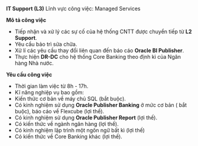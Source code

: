 **IT Support (L3)**
Lĩnh vực công việc: Managed Services

**Mô tả công việc**
- Tiếp nhận và xử lý các sự cố của hệ thống CNTT được chuyển tiếp từ **L2 Support**.  
- Yêu cầu bảo trì sửa chữa.  
- Xử lí các yêu cầu thay đổi liên quan đến báo cáo **Oracle BI Publisher**.  
- Thực hiện **DR-DC** cho hệ thống Core Banking theo định kì của Ngân hàng Nhà nước.  
 
**Yêu cầu công việc**
- Thời gian làm việc từ 8h - 17h.   
- Kĩ năng nghiệp vụ bao gồm:  
- Kiến thức cơ bản về máy chủ SQL (bắt buộc).  
- Có kinh nghiệm sử dụng **Oracle Publisher Banking** ở mức cơ bản ( bắt buộc), báo cáo về Flexcube (lợi thế).  
- Có kinh nghiệm sử dụng **Oracle Publisher Report** (lợi thế).  
- Có kiến thức về ngành ngân hàng (lợi thế).  
- Có kinh nghiệm lập trình một ngôn ngữ bất kì (lợi thế)  
- Có kiến thức về Core Banking khác (lợi thế).  
  